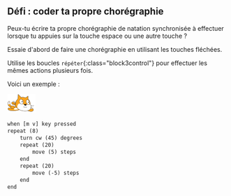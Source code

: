 ## Défi : coder ta propre chorégraphie

Peux-tu écrire ta propre chorégraphie de natation synchronisée à effectuer lorsque tu appuies sur la touche espace ou une autre touche ?

Essaie d'abord de faire une chorégraphie en utilisant les touches fléchées.

Utilise les boucles `répéter`{:class="block3control"} pour effectuer les mêmes actions plusieurs fois.

Voici un exemple :

![sprite nageur](images/swimmer-sprite.png)

```blocks3
when [m v] key pressed
repeat (8)
    turn cw (45) degrees
    repeat (20)
        move (5) steps
    end
    repeat (20)
        move (-5) steps
    end
end
```

